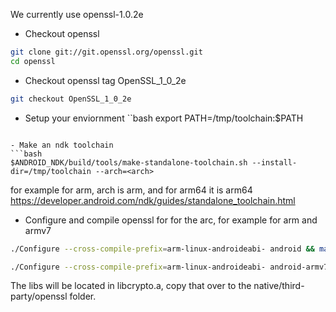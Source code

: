 We currently use openssl-1.0.2e

- Checkout openssl
```bash
git clone git://git.openssl.org/openssl.git
cd openssl
```
- Checkout openssl tag OpenSSL_1_0_2e
```bash
git checkout OpenSSL_1_0_2e
```
- Setup your enviornment
``bash
export PATH=/tmp/toolchain:$PATH
```

- Make an ndk toolchain
```bash
$ANDROID_NDK/build/tools/make-standalone-toolchain.sh --install-dir=/tmp/toolchain --arch=<arch>
```

for example for arm, arch is arm, and for arm64 it is arm64
https://developer.android.com/ndk/guides/standalone_toolchain.html

- Configure and compile openssl for for the arc, for example for arm and armv7
```bash
./Configure --cross-compile-prefix=arm-linux-androideabi- android && make depend && make -j20
```
```bash
./Configure --cross-compile-prefix=arm-linux-androideabi- android-armv7 && make depend && make -j20
```

The libs will be located in libcrypto.a, copy that over to the native/third-party/openssl folder.

